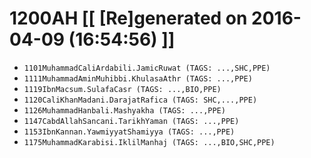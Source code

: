 # 1200AH [[ [Re]generated on 2016-04-09 (16:54:56) ]]

* `1101MuhammadCaliArdabili.JamicRuwat (TAGS: ...,SHC,PPE)`
* `1111MuhammadAminMuhibbi.KhulasaAthr (TAGS: ...,PPE)`
* `1119IbnMacsum.SulafaCasr (TAGS: ...,BIO,PPE)`
* `1120CaliKhanMadani.DarajatRafica (TAGS: SHC,...,PPE)`
* `1126MuhammadHanbali.Mashyakha (TAGS: ...,PPE)`
* `1147CabdAllahSancani.TarikhYaman (TAGS: ...,PPE)`
* `1153IbnKannan.YawmiyyatShamiyya (TAGS: ...,PPE)`
* `1175MuhammadKarabisi.IklilManhaj (TAGS: ...,BIO,SHC,PPE)`
